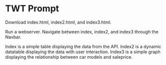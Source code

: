 # TWT Prompt

Download index.html, index2.html, and index3.html.

Run a webserver. Navigate between index, index2, and index3 through the Navbar.

Index is a simple table displaying the data from the API. Index2 is a dynamic datatable displaying the data with user interaction. Index3 is a simple graph displaying the relationship between car models and saleprice.
